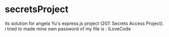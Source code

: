 # secretsProject



its solution for angela Yu's express.js project (207. Secrets Access Project). i tried to made mine own
password of my file is : ILoveCode
